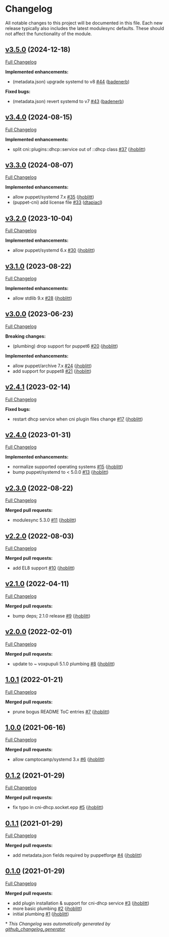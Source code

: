 # Changelog

All notable changes to this project will be documented in this file.
Each new release typically also includes the latest modulesync defaults.
These should not affect the functionality of the module.

## [v3.5.0](https://github.com/lsst-it/puppet-cni/tree/v3.5.0) (2024-12-18)

[Full Changelog](https://github.com/lsst-it/puppet-cni/compare/v3.4.0...v3.5.0)

**Implemented enhancements:**

- \(metadata.json\) upgrade systemd to v8 [\#44](https://github.com/lsst-it/puppet-cni/pull/44) ([badenerb](https://github.com/badenerb))

**Fixed bugs:**

- \(metadata.json\) revert systemd to v7 [\#43](https://github.com/lsst-it/puppet-cni/pull/43) ([badenerb](https://github.com/badenerb))

## [v3.4.0](https://github.com/lsst-it/puppet-cni/tree/v3.4.0) (2024-08-15)

[Full Changelog](https://github.com/lsst-it/puppet-cni/compare/v3.3.0...v3.4.0)

**Implemented enhancements:**

- split cni::plugins::dhcp::service out of ::dhcp class [\#37](https://github.com/lsst-it/puppet-cni/pull/37) ([jhoblitt](https://github.com/jhoblitt))

## [v3.3.0](https://github.com/lsst-it/puppet-cni/tree/v3.3.0) (2024-08-07)

[Full Changelog](https://github.com/lsst-it/puppet-cni/compare/v3.2.0...v3.3.0)

**Implemented enhancements:**

- allow puppet/systemd 7.x [\#35](https://github.com/lsst-it/puppet-cni/pull/35) ([jhoblitt](https://github.com/jhoblitt))
- \(puppet-cni\) add license file [\#33](https://github.com/lsst-it/puppet-cni/pull/33) ([dtapiacl](https://github.com/dtapiacl))

## [v3.2.0](https://github.com/lsst-it/puppet-cni/tree/v3.2.0) (2023-10-04)

[Full Changelog](https://github.com/lsst-it/puppet-cni/compare/v3.1.0...v3.2.0)

**Implemented enhancements:**

- allow puppet/systemd 6.x [\#30](https://github.com/lsst-it/puppet-cni/pull/30) ([jhoblitt](https://github.com/jhoblitt))

## [v3.1.0](https://github.com/lsst-it/puppet-cni/tree/v3.1.0) (2023-08-22)

[Full Changelog](https://github.com/lsst-it/puppet-cni/compare/v3.0.0...v3.1.0)

**Implemented enhancements:**

- allow stdlib 9.x [\#28](https://github.com/lsst-it/puppet-cni/pull/28) ([jhoblitt](https://github.com/jhoblitt))

## [v3.0.0](https://github.com/lsst-it/puppet-cni/tree/v3.0.0) (2023-06-23)

[Full Changelog](https://github.com/lsst-it/puppet-cni/compare/v2.4.1...v3.0.0)

**Breaking changes:**

- \(plumbing\) drop support for puppet6 [\#20](https://github.com/lsst-it/puppet-cni/pull/20) ([jhoblitt](https://github.com/jhoblitt))

**Implemented enhancements:**

- allow puppet/archive 7.x [\#24](https://github.com/lsst-it/puppet-cni/pull/24) ([jhoblitt](https://github.com/jhoblitt))
- add support for puppet8 [\#21](https://github.com/lsst-it/puppet-cni/pull/21) ([jhoblitt](https://github.com/jhoblitt))

## [v2.4.1](https://github.com/lsst-it/puppet-cni/tree/v2.4.1) (2023-02-14)

[Full Changelog](https://github.com/lsst-it/puppet-cni/compare/v2.4.0...v2.4.1)

**Fixed bugs:**

- restart dhcp service when cni plugin files change [\#17](https://github.com/lsst-it/puppet-cni/pull/17) ([jhoblitt](https://github.com/jhoblitt))

## [v2.4.0](https://github.com/lsst-it/puppet-cni/tree/v2.4.0) (2023-01-31)

[Full Changelog](https://github.com/lsst-it/puppet-cni/compare/v2.3.0...v2.4.0)

**Implemented enhancements:**

- normalize supported operating systems [\#15](https://github.com/lsst-it/puppet-cni/pull/15) ([jhoblitt](https://github.com/jhoblitt))
- bump puppet/systemd to \< 5.0.0 [\#13](https://github.com/lsst-it/puppet-cni/pull/13) ([jhoblitt](https://github.com/jhoblitt))

## [v2.3.0](https://github.com/lsst-it/puppet-cni/tree/v2.3.0) (2022-08-22)

[Full Changelog](https://github.com/lsst-it/puppet-cni/compare/v2.2.0...v2.3.0)

**Merged pull requests:**

- modulesync 5.3.0 [\#11](https://github.com/lsst-it/puppet-cni/pull/11) ([jhoblitt](https://github.com/jhoblitt))

## [v2.2.0](https://github.com/lsst-it/puppet-cni/tree/v2.2.0) (2022-08-03)

[Full Changelog](https://github.com/lsst-it/puppet-cni/compare/v2.1.0...v2.2.0)

**Merged pull requests:**

- add EL8 support [\#10](https://github.com/lsst-it/puppet-cni/pull/10) ([jhoblitt](https://github.com/jhoblitt))

## [v2.1.0](https://github.com/lsst-it/puppet-cni/tree/v2.1.0) (2022-04-11)

[Full Changelog](https://github.com/lsst-it/puppet-cni/compare/v2.0.0...v2.1.0)

**Merged pull requests:**

- bump deps; 2.1.0 release [\#9](https://github.com/lsst-it/puppet-cni/pull/9) ([jhoblitt](https://github.com/jhoblitt))

## [v2.0.0](https://github.com/lsst-it/puppet-cni/tree/v2.0.0) (2022-02-01)

[Full Changelog](https://github.com/lsst-it/puppet-cni/compare/1.0.1...v2.0.0)

**Merged pull requests:**

- update to ~ voxpupuli 5.1.0 plumbing [\#8](https://github.com/lsst-it/puppet-cni/pull/8) ([jhoblitt](https://github.com/jhoblitt))

## [1.0.1](https://github.com/lsst-it/puppet-cni/tree/1.0.1) (2022-01-21)

[Full Changelog](https://github.com/lsst-it/puppet-cni/compare/1.0.0...1.0.1)

**Merged pull requests:**

- prune bogus README ToC entries [\#7](https://github.com/lsst-it/puppet-cni/pull/7) ([jhoblitt](https://github.com/jhoblitt))

## [1.0.0](https://github.com/lsst-it/puppet-cni/tree/1.0.0) (2021-06-16)

[Full Changelog](https://github.com/lsst-it/puppet-cni/compare/0.1.2...1.0.0)

**Merged pull requests:**

- allow camptocamp/systemd 3.x [\#6](https://github.com/lsst-it/puppet-cni/pull/6) ([jhoblitt](https://github.com/jhoblitt))

## [0.1.2](https://github.com/lsst-it/puppet-cni/tree/0.1.2) (2021-01-29)

[Full Changelog](https://github.com/lsst-it/puppet-cni/compare/0.1.1...0.1.2)

**Merged pull requests:**

- fix typo in cni-dhcp.socket.epp [\#5](https://github.com/lsst-it/puppet-cni/pull/5) ([jhoblitt](https://github.com/jhoblitt))

## [0.1.1](https://github.com/lsst-it/puppet-cni/tree/0.1.1) (2021-01-29)

[Full Changelog](https://github.com/lsst-it/puppet-cni/compare/0.1.0...0.1.1)

**Merged pull requests:**

- add metadata.json fields required by puppetforge [\#4](https://github.com/lsst-it/puppet-cni/pull/4) ([jhoblitt](https://github.com/jhoblitt))

## [0.1.0](https://github.com/lsst-it/puppet-cni/tree/0.1.0) (2021-01-29)

[Full Changelog](https://github.com/lsst-it/puppet-cni/compare/c3af5adafada00fbb9d4b3eb0cd90616fae11de5...0.1.0)

**Merged pull requests:**

- add plugin installation & support for cni-dhcp service [\#3](https://github.com/lsst-it/puppet-cni/pull/3) ([jhoblitt](https://github.com/jhoblitt))
- more basic plumbing [\#2](https://github.com/lsst-it/puppet-cni/pull/2) ([jhoblitt](https://github.com/jhoblitt))
- initial plumbing [\#1](https://github.com/lsst-it/puppet-cni/pull/1) ([jhoblitt](https://github.com/jhoblitt))



\* *This Changelog was automatically generated by [github_changelog_generator](https://github.com/github-changelog-generator/github-changelog-generator)*
